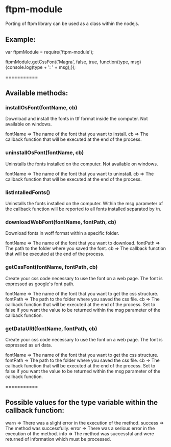 ftpm-module
===========

Porting of ftpm library can be used as a class within the nodejs.

## Example:

var ftpmModule = require('ftpm-module');

ftpmModule.getCssFont('Magra', false, true, function(type, msg) {console.log(type + ': ' + msg);});

===========
## Available methods:

### installOsFont(fontName, cb)
Download and install the fonts in ttf format inside the computer. Not available on windows.

fontName => The name of the font that you want to install.
cb		 => The callback function that will be executed at the end of the process.

### uninstallOsFont(fontName, cb)
Uninstalls the fonts installed on the computer. Not available on windows.

fontName => The name of the font that you want to uninstall.
cb       => The callback function that will be executed at the end of the process.

### listIntalledFonts()
Uninstalls the fonts installed on the computer.
Within the msg parameter of the callback function will be reported to all fonts installed separated by \n.

### downloadWebFont(fontName, fontPath, cb)
Download fonts in woff format within a specific folder.

fontName => The name of the font that you want to download.
fontPath => The path to the folder where you saved the font.
cb       => The callback function that will be executed at the end of the process.

### getCssFont(fontName, fontPath, cb)
Create your css code necessary to use the font on a web page. The font is expressed as google's font path.

fontName => The name of the font that you want to get the css structure.
fontPath => The path to the folder where you saved the css file.
cb       => The callback function that will be executed at the end of the process. Set to false if you want the value to be returned within the msg parameter of the callback function.

### getDataURI(fontName, fontPath, cb)
Create your css code necessary to use the font on a web page. The font is expressed as uri data.

fontName => The name of the font that you want to get the css structure.
fontPath => The path to the folder where you saved the css file.
cb       => The callback function that will be executed at the end of the process. Set to false if you want the value to be returned within the msg parameter of the callback function.

===========
## Possible values for the type variable within the callback function:

warn	=> There was a slight error in the execution of the method.
success	=> The method was successfully.
error	=> There was a serious error in the execution of the method.
info	=> The method was successful and were returned of information which must be processed.